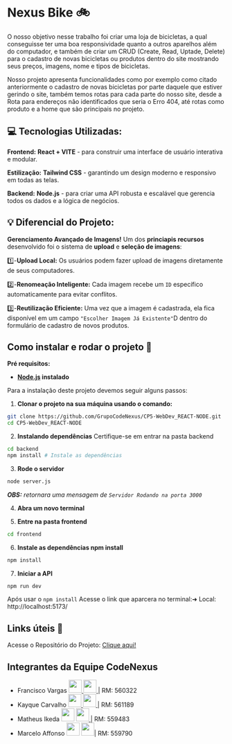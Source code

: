 # Nexus Bike 🚲

O nosso objetivo nesse trabalho foi criar uma loja de bicicletas, a qual conseguisse ter uma boa responsividade quanto a outros aparelhos além do computador, e também de criar um CRUD (Create, Read, Uptade, Delete) para o cadastro de novas bicicletas ou produtos dentro do site
mostrando seus preços, imagens, nome e tipos de bicicletas.

Nosso projeto apresenta funcionalidades como por exemplo como citado anteriormente o cadastro de novas bicicletas por parte daquele que estiver gerindo o site, também temos rotas para cada parte do nosso site, desde a Rota para endereços não identificados que seria o Erro 404, até rotas como produto e a home que são principais no projeto. 


## 💻 Tecnologias Utilizadas:
**Frontend:** **React + VITE** - para construir uma interface de usuário interativa e modular.

**Estilização:** **Tailwind CSS** - garantindo um design moderno e responsivo em todas as telas.

**Backend:** **Node.js** - para criar uma API robusta e escalável que gerencia todos os dados e a lógica de negócios.


## 💡 Diferencial do Projeto:
**Gerenciamento Avançado de Imagens!** Um dos **princiapis recursos** desenvolvido foi o sistema de **upload** e **seleção de imagens**:

1️⃣-**Upload Local:** Os usuários podem fazer upload de imagens diretamente de seus computadores.

2️⃣-**Renomeação Inteligente:** Cada imagem recebe um ``ID`` específico automaticamente para evitar conflitos.

3️⃣-**Reutilização Eficiente:** Uma vez que a imagem é cadastrada, ela fica disponível em um campo ``"Escolher Imagem Já Existente"``D dentro do formulário de cadastro de novos produtos. 

## Como instalar e rodar o projeto 🤔

**Pré requisitos:**
  - **[Node.js](https://nodejs.org/en/download) instalado**

Para a instalação deste projeto devemos seguir alguns passos:
1. **Clonar o projeto na sua máquina usando o comando:**
```Bash
git clone https://github.com/GrupoCodeNexus/CP5-WebDev_REACT-NODE.git
cd CP5-WebDev_REACT-NODE
```

2. **Instalando dependências**
Certifique-se em entrar na pasta backend
```bash
cd backend
npm install # Instale as dependências
```

3. **Rode o servidor**
```bash
node server.js
```
_**OBS:** retornara uma mensagem de `Servidor Rodando na porta 3000`_

4. **Abra um novo terminal**
   
5. **Entre na pasta frontend**
``` Bash
cd frontend
```
6. **Instale as dependências npm install**
``` Bash
npm install
```
7. **Iniciar a API**
```Bash
npm run dev
```
  Após usar o ``npm install`` Acesse o link que aparcera no terminal:➜  Local:   http://localhost:5173/

## Links úteis 🔗

Acesse o Repositório do Projeto: [Clique aqui!](https://github.com/GrupoCodeNexus/CP5-WebDev_REACT-NODE)

## Integrantes da Equipe CodeNexus

- Francisco Vargas [<img src="https://github.com/user-attachments/assets/35f89293-65ea-4f0a-a400-28a28b2bbabe" width="30px"/>
](https://github.com/Franciscov25) [<img src="https://github.com/user-attachments/assets/3cafe66c-26e2-4028-a27c-3872972f0284" width="30px"/>
](https://www.linkedin.com/in/franciscovargas7/)| RM: 560322
- Kayque Carvalho [<img src="https://github.com/user-attachments/assets/35f89293-65ea-4f0a-a400-28a28b2bbabe" width="30px"/>
](https://github.com/Kay-Carv) [<img src="https://github.com/user-attachments/assets/3cafe66c-26e2-4028-a27c-3872972f0284" width="30px"/>
](https://www.linkedin.com/in/kayque-carvalho-49a190283/)| RM: 561189
- Matheus Ikeda [<img src="https://github.com/user-attachments/assets/35f89293-65ea-4f0a-a400-28a28b2bbabe" width="30px"/>](https://github.com/Matheus-Eiki)
[<img src="https://github.com/user-attachments/assets/3cafe66c-26e2-4028-a27c-3872972f0284" width="30px"/>
](https://www.linkedin.com/in/matheus-e-ikeda-943889331/)| RM: 559483
- Marcelo Affonso [<img src="https://github.com/user-attachments/assets/35f89293-65ea-4f0a-a400-28a28b2bbabe" width="30px"/>](https://github.com/tenebres-cpu) [<img src="https://github.com/user-attachments/assets/3cafe66c-26e2-4028-a27c-3872972f0284" width="30px"/>](https://www.linkedin.com/in/marcelo-affonso-fonseca-899682333/)| RM: 559790
